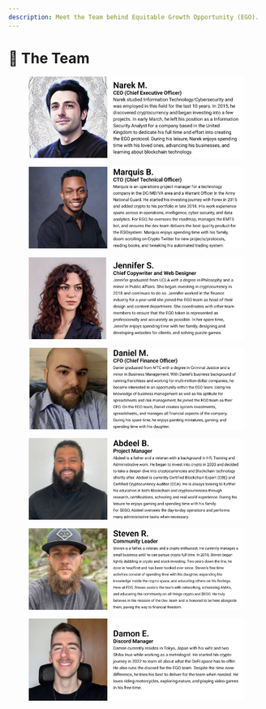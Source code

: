 ```yaml
---
description: Meet the Team behind Equitable Growth Opportunity (EGO).
---
```


# 👥 The Team

<figure><img src="../.gitbook/assets/Facebook cover - 1.png" alt=""><figcaption></figcaption></figure>

<figure><img src="../.gitbook/assets/Facebook cover - 1 (2).png" alt=""><figcaption></figcaption></figure>

<figure><img src="../.gitbook/assets/Facebook cover - 1 (3).png" alt=""><figcaption></figcaption></figure>

<figure><img src="../.gitbook/assets/Facebook cover - 1 (4).png" alt=""><figcaption></figcaption></figure>

<figure><img src="../.gitbook/assets/Facebook cover - 1 (5).png" alt=""><figcaption></figcaption></figure>

<figure><img src="../.gitbook/assets/Facebook cover - 1 (6).png" alt=""><figcaption></figcaption></figure>

<figure><img src="../.gitbook/assets/Facebook cover - 1 (8).png" alt=""><figcaption></figcaption></figure>
